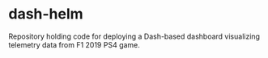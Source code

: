 # dash-helm
Repository holding code for deploying a Dash-based dashboard visualizing telemetry data from F1 2019 PS4 game.
